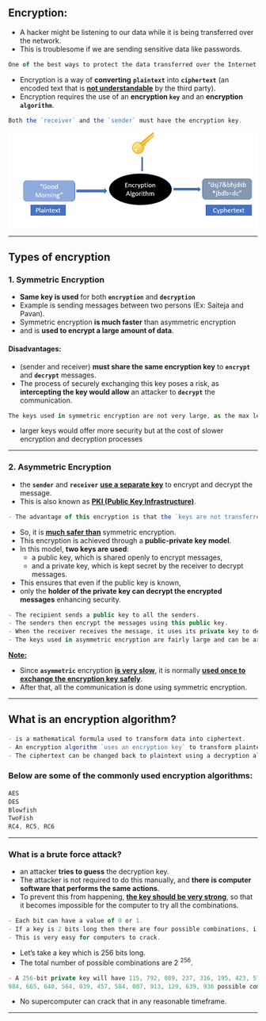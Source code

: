 ## Encryption:

- A hacker might be listening to our data while it is being transferred over the network. 
- This is troublesome if we are sending sensitive data like passwords.

```js
One of the best ways to protect the data transferred over the Internet is encryption.
```

- Encryption is a way of **converting** **`plaintext`** into **`ciphertext`** (an encoded text that is <ins>**not understandable**</ins> by the third party). 
- Encryption requires the use of an **encryption `key`** and an **encryption `algorithm`**.

```js
Both the `receiver` and the `sender` must have the encryption key.
```

<img src="./_images_used/encryption.png">

---

## Types of encryption

### 1. Symmetric Encryption
- **Same key is used** for both **`encryption`** and **`decryption`**
- Example is sending messages between two persons (Ex: Saiteja and Pavan).
- Symmetric encryption **is much faster** than asymmetric encryption 
- and is **used to encrypt a large amount of data**.

#### Disadvantages: 
- (sender and receiver) **must share the same encryption key** to **`encrypt`** and **`decrypt`** messages. 
- The process of securely exchanging this key poses a risk, as **intercepting the key would allow** an attacker to **`decrypt`** the communication.

```js
The keys used in symmetric encryption are not very large, as the max length is 256 bits.
```
-  larger keys would offer more security but at the cost of slower encryption and decryption processes

---

### 2. Asymmetric Encryption
- the **`sender`** and **`receiver`** <ins>**use a separate key**</ins> to encrypt and decrypt the message. 
- This is also known as <ins>**PKI (Public Key Infrastructure)**</ins>. 

```js
- The advantage of this encryption is that the `keys are not transferred over the network`.
```
- So, it is <ins>**much safer than**</ins> symmetric encryption. 
- This encryption is achieved through a **public-private key model**.
- In this model, **two keys are used**: 
  - a public key, which is shared openly to encrypt messages, 
  - and a private key, which is kept secret by the receiver to decrypt messages. 
- This ensures that even if the public key is known, 
- only the **holder of the private key can decrypt the encrypted messages** enhancing security. 

```js
- The recipient sends a public key to all the senders. 
- The senders then encrypt the messages using this public key. 
- When the receiver receives the message, it uses its private key to decrypt the message. 
- The keys used in asymmetric encryption are fairly large and can be around 2048 bits.
```

<ins>**Note:**</ins>
- Since **`asymmetric`** encryption <ins>**is very slow**</ins>, it is normally <ins>**used once to exchange the encryption key safely**</ins>. 
- After that, all the communication is done using symmetric encryption.

----

## What is an encryption algorithm?

```js
- is a mathematical formula used to transform data into ciphertext. 
- An encryption algorithm `uses an encryption key` to transform plaintext into ciphertext. 
- The ciphertext can be changed back to plaintext using a decryption algorithm and the decryption key.
```

### Below are some of the commonly used encryption algorithms:

```js
AES
DES
Blowfish
TwoFish
RC4, RC5, RC6
```

----

### What is a brute force attack?

- an attacker **tries to guess** the decryption key. 
- The attacker is not required to do this manually, and **there is computer software that performs the same actions**. 
- To prevent this from happening, <ins>**the key should be very strong**</ins>, so that it becomes impossible for the computer to try all the combinations.

```js
- Each bit can have a value of 0 or 1. 
- If a key is 2 bits long then there are four possible combinations, i.e. 00, 01, 10, 11. 
- This is very easy for computers to crack.
```

- Let’s take a key which is 256 bits long. 
- The total number of possible combinations are 2 <sup>256</sup>.

```js
- A 256-bit private key will have 115, 792, 089, 237, 316, 195, 423, 570, 985, 008, 687, 907, 853, 269, 
984, 665, 640, 564, 039, 457, 584, 007, 913, 129, 639, 936 possible combinations. 
```
- No supercomputer can crack that in any reasonable timeframe. 

------
